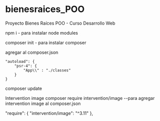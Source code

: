 # bienesraices_POO
Proyecto Bienes Raíces POO - Curso Desarrollo Web


npm i - para instalar node modules

composer init - para instalar composer

agregar al composer.json

    "autoload": {
        "psr-4": {
            "App\\" : "./classes"
        }
    }


composer update

Intervention image
composer require intervention/image --para agregar intervention image al composer.json

 "require": {
        "intervention/image": "^3.11"
    },